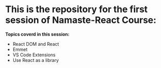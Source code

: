 # This is the repository for the first session of Namaste-React Course:
**Topics coverd in this session:**
 - React DOM and React
 - Emmet
 - VS Code Extensions
 - Use React as a library